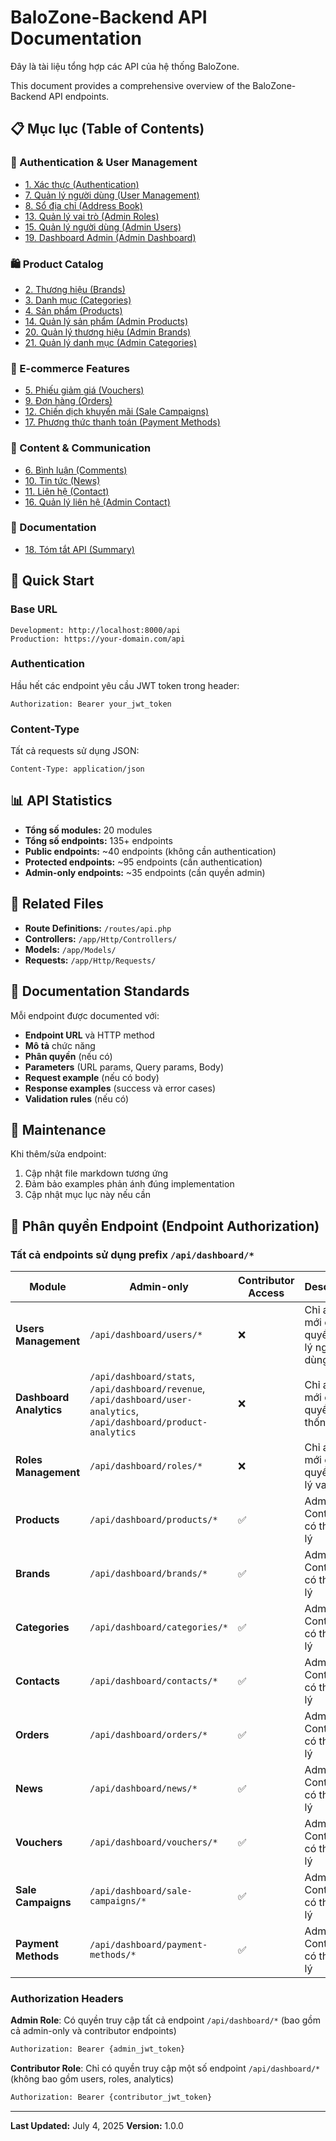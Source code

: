 # BaloZone-Backend API Documentation

Đây là tài liệu tổng hợp các API của hệ thống BaloZone.

This document provides a comprehensive overview of the BaloZone-Backend API endpoints.

## 📋 Mục lục (Table of Contents)

### 🔐 Authentication & User Management
- [1. Xác thực (Authentication)](./01-auth.md)
- [7. Quản lý người dùng (User Management)](./07-user-management.md)
- [8. Sổ địa chỉ (Address Book)](./08-address-book.md)
- [13. Quản lý vai trò (Admin Roles)](./13-admin-roles.md)
- [15. Quản lý người dùng (Admin Users)](./15-admin-users.md)
- [19. Dashboard Admin (Admin Dashboard)](./19-admin-dashboard.md)

### 🛍️ Product Catalog
- [2. Thương hiệu (Brands)](./02-brands.md)
- [3. Danh mục (Categories)](./03-categories.md)
- [4. Sản phẩm (Products)](./04-products.md)
- [14. Quản lý sản phẩm (Admin Products)](./14-admin-products.md)
- [20. Quản lý thương hiệu (Admin Brands)](./20-admin-brands.md)
- [21. Quản lý danh mục (Admin Categories)](./21-admin-categories.md)

### 🛒 E-commerce Features
- [5. Phiếu giảm giá (Vouchers)](./05-vouchers.md)
- [9. Đơn hàng (Orders)](./09-orders.md)
- [12. Chiến dịch khuyến mãi (Sale Campaigns)](./12-sale-campaigns.md)
- [17. Phương thức thanh toán (Payment Methods)](./17-payment-methods.md)

### 💬 Content & Communication
- [6. Bình luận (Comments)](./06-comments.md)
- [10. Tin tức (News)](./10-news.md)
- [11. Liên hệ (Contact)](./11-contact.md)
- [16. Quản lý liên hệ (Admin Contact)](./16-admin-contact.md)

### 📖 Documentation
- [18. Tóm tắt API (Summary)](./18-summary.md)

## 🚀 Quick Start

### Base URL
```
Development: http://localhost:8000/api
Production: https://your-domain.com/api
```

### Authentication
Hầu hết các endpoint yêu cầu JWT token trong header:
```
Authorization: Bearer your_jwt_token
```

### Content-Type
Tất cả requests sử dụng JSON:
```
Content-Type: application/json
```

## 📊 API Statistics

- **Tổng số modules:** 20 modules
- **Tổng số endpoints:** 135+ endpoints  
- **Public endpoints:** ~40 endpoints (không cần authentication)
- **Protected endpoints:** ~95 endpoints (cần authentication)
- **Admin-only endpoints:** ~35 endpoints (cần quyền admin)

## 🔗 Related Files

- **Route Definitions:** `/routes/api.php`
- **Controllers:** `/app/Http/Controllers/`
- **Models:** `/app/Models/`
- **Requests:** `/app/Http/Requests/`

## 📝 Documentation Standards

Mỗi endpoint được documented với:
- **Endpoint URL** và HTTP method
- **Mô tả** chức năng
- **Phân quyền** (nếu có)
- **Parameters** (URL params, Query params, Body)
- **Request example** (nếu có body)
- **Response examples** (success và error cases)
- **Validation rules** (nếu có)

## 🔧 Maintenance

Khi thêm/sửa endpoint:
1. Cập nhật file markdown tương ứng
2. Đảm bảo examples phản ánh đúng implementation
3. Cập nhật mục lục này nếu cần

## 🔑 Phân quyền Endpoint (Endpoint Authorization)

### Tất cả endpoints sử dụng prefix `/api/dashboard/*`

| Module | Admin-only | Contributor Access | Description |
|--------|------------|-------------------|-------------|
| **Users Management** | `/api/dashboard/users/*` | ❌ | Chỉ admin mới có quyền quản lý người dùng |
| **Dashboard Analytics** | `/api/dashboard/stats`, `/api/dashboard/revenue`, `/api/dashboard/user-analytics`, `/api/dashboard/product-analytics` | ❌ | Chỉ admin mới có quyền xem thống kê |
| **Roles Management** | `/api/dashboard/roles/*` | ❌ | Chỉ admin mới có quyền quản lý vai trò |
| **Products** | `/api/dashboard/products/*` | ✅ | Admin + Contributor có thể quản lý |
| **Brands** | `/api/dashboard/brands/*` | ✅ | Admin + Contributor có thể quản lý |
| **Categories** | `/api/dashboard/categories/*` | ✅ | Admin + Contributor có thể quản lý |
| **Contacts** | `/api/dashboard/contacts/*` | ✅ | Admin + Contributor có thể quản lý |
| **Orders** | `/api/dashboard/orders/*` | ✅ | Admin + Contributor có thể quản lý |
| **News** | `/api/dashboard/news/*` | ✅ | Admin + Contributor có thể quản lý |
| **Vouchers** | `/api/dashboard/vouchers/*` | ✅ | Admin + Contributor có thể quản lý |
| **Sale Campaigns** | `/api/dashboard/sale-campaigns/*` | ✅ | Admin + Contributor có thể quản lý |
| **Payment Methods** | `/api/dashboard/payment-methods/*` | ✅ | Admin + Contributor có thể quản lý |

### Authorization Headers

**Admin Role**: Có quyền truy cập tất cả endpoint `/api/dashboard/*` (bao gồm cả admin-only và contributor endpoints)

```bash
Authorization: Bearer {admin_jwt_token}
```

**Contributor Role**: Chỉ có quyền truy cập một số endpoint `/api/dashboard/*` (không bao gồm users, roles, analytics)

```bash
Authorization: Bearer {contributor_jwt_token}
```

---

**Last Updated:** July 4, 2025
**Version:** 1.0.0
